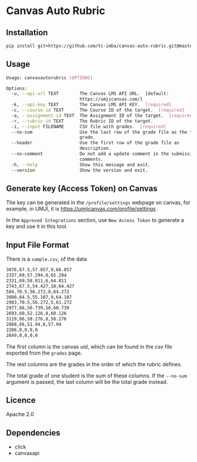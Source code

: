 # Canvas Auto Rubric

## Installation

```bash
pip install git+https://github.com/tc-imba/canvas-auto-rubric.git@master
```


## Usage

```bash
Usage: canvasautorubric [OPTIONS]

Options:
  -u, --api-url TEXT        The Canvas LMS API URL.  [default:
                            https://umjicanvas.com/]
  -k, --api-key TEXT        The Canvas LMS API KEY.  [required]
  -c, --course-id TEXT      The Course ID of the target.  [required]
  -a, --assignment-id TEXT  The Assignment ID of the target.  [required]
  -r, --rubric-id TEXT      The Rubric ID of the target.
  -i, --input FILENAME      CSV file with grades.  [required]
  --no-sum                  Use the last row of the grade file as the total
                            grade.
  --header                  Use the first row of the grade file as
                            description.
  --no-comment              Do not add a update comment in the submission
                            comments.
  -h, --help                Show this message and exit.
  --version                 Show the version and exit.
```

## Generate key (Access Token) on Canvas

The key can be generated in the `/profile/settings` webpage on canvas, for example, in UMJI, it is https://umjicanvas.com/profile/settings .

In the `Approved Integrations` section, use `New Access Token` to generate a key and use it in this tool.

## Input File Format

There is a `sample.csv`, of the data
```bash
3076,67.5,57.857,9,66.857
2337,69,57.294,8,65.294
2331,69,58.811,6,64.811
2743,67.5,54.427,10,64.427
584,70.5,56.272,8,64.272
3080,64.5,55.107,9,64.107
2983,70.5,56.272,5,61.272
2977,66,50.739,10,60.739
2693,60,52.126,8,60.126
3119,66,50.276,8,58.276
2808,66,51.94,6,57.94
2286,0,0,0,0
2649,0,0,0,0
```

The first column is the canvas uid, which can be found in the csv file exported from the `grades` page.

The rest columns are the grades in the order of which the rubric defines.

The total grade of one student is the sum of these columns. If the `--no-sum` argument is passed, the last column will be the total grade instead.

## Licence

Apache 2.0

## Dependencies

+ click
+ canvasapi
